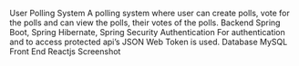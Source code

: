 User Polling System 
A polling system where user can create polls, vote for the polls and can view the polls, their votes of the polls.
Backend
 Spring Boot, Spring Hibernate, Spring Security
Authentication 
For authentication and to access protected api’s JSON Web Token is used. 
Database
MySQL
Front End
Reactjs
Screenshot

